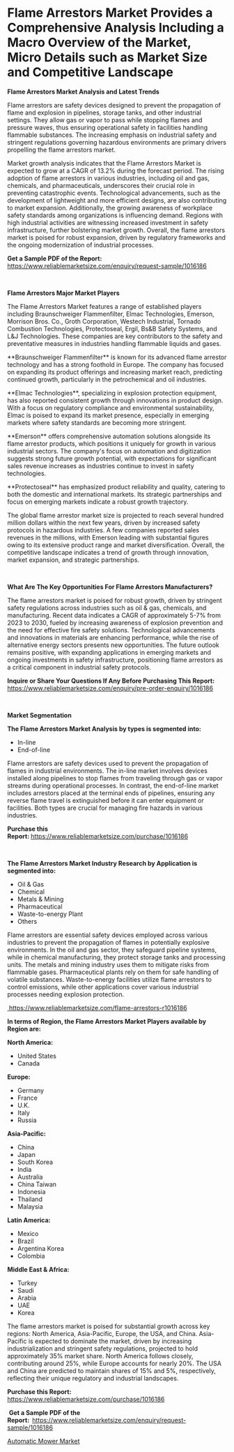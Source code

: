 <p><h1>Flame Arrestors Market Provides a Comprehensive Analysis Including a Macro Overview of the Market, Micro Details such as Market Size and Competitive Landscape</h1></p><p><strong>Flame Arrestors Market Analysis and Latest Trends</strong></p>
<p><p>Flame arrestors are safety devices designed to prevent the propagation of flame and explosion in pipelines, storage tanks, and other industrial settings. They allow gas or vapor to pass while stopping flames and pressure waves, thus ensuring operational safety in facilities handling flammable substances. The increasing emphasis on industrial safety and stringent regulations governing hazardous environments are primary drivers propelling the flame arrestors market.</p><p>Market growth analysis indicates that the Flame Arrestors Market is expected to grow at a CAGR of 13.2% during the forecast period. The rising adoption of flame arrestors in various industries, including oil and gas, chemicals, and pharmaceuticals, underscores their crucial role in preventing catastrophic events. Technological advancements, such as the development of lightweight and more efficient designs, are also contributing to market expansion. Additionally, the growing awareness of workplace safety standards among organizations is influencing demand. Regions with high industrial activities are witnessing increased investment in safety infrastructure, further bolstering market growth. Overall, the flame arrestors market is poised for robust expansion, driven by regulatory frameworks and the ongoing modernization of industrial processes.</p></p>
<p><strong>Get a Sample PDF of the Report:&nbsp;</strong> <a href="https://www.reliablemarketsize.com/enquiry/request-sample/1016186?utm_campaign=2626&utm_medium=2&utm_source=Github&utm_content=ia&utm_term=10042025&utm_id=flame-arrestors">https://www.reliablemarketsize.com/enquiry/request-sample/1016186</a></p>
<p>&nbsp;</p>
<p><strong>Flame Arrestors Major Market Players</strong></p>
<p><p>The Flame Arrestors Market features a range of established players including Braunschweiger Flammenfilter, Elmac Technologies, Emerson, Morrison Bros. Co., Groth Corporation, Westech Industrial, Tornado Combustion Technologies, Protectoseal, Ergil, Bs&B Safety Systems, and L&J Technologies. These companies are key contributors to the safety and preventative measures in industries handling flammable liquids and gases.</p><p>**Braunschweiger Flammenfilter** is known for its advanced flame arrestor technology and has a strong foothold in Europe. The company has focused on expanding its product offerings and increasing market reach, predicting continued growth, particularly in the petrochemical and oil industries.</p><p>**Elmac Technologies**, specializing in explosion protection equipment, has also reported consistent growth through innovations in product design. With a focus on regulatory compliance and environmental sustainability, Elmac is poised to expand its market presence, especially in emerging markets where safety standards are becoming more stringent.</p><p>**Emerson** offers comprehensive automation solutions alongside its flame arrestor products, which positions it uniquely for growth in various industrial sectors. The company's focus on automation and digitization suggests strong future growth potential, with expectations for significant sales revenue increases as industries continue to invest in safety technologies.</p><p>**Protectoseal** has emphasized product reliability and quality, catering to both the domestic and international markets. Its strategic partnerships and focus on emerging markets indicate a robust growth trajectory.</p><p>The global flame arrestor market size is projected to reach several hundred million dollars within the next few years, driven by increased safety protocols in hazardous industries. A few companies reported sales revenues in the millions, with Emerson leading with substantial figures owing to its extensive product range and market diversification. Overall, the competitive landscape indicates a trend of growth through innovation, market expansion, and strategic partnerships.</p></p>
<p>&nbsp;</p>
<p><strong>What Are The Key Opportunities For Flame Arrestors Manufacturers?</strong></p>
<p><p>The flame arrestors market is poised for robust growth, driven by stringent safety regulations across industries such as oil & gas, chemicals, and manufacturing. Recent data indicates a CAGR of approximately 5-7% from 2023 to 2030, fueled by increasing awareness of explosion prevention and the need for effective fire safety solutions. Technological advancements and innovations in materials are enhancing performance, while the rise of alternative energy sectors presents new opportunities. The future outlook remains positive, with expanding applications in emerging markets and ongoing investments in safety infrastructure, positioning flame arrestors as a critical component in industrial safety protocols.</p></p>
<p><strong>Inquire or Share Your Questions If Any Before Purchasing This Report:</strong> <a href="https://www.reliablemarketsize.com/enquiry/pre-order-enquiry/1016186?utm_campaign=2626&utm_medium=2&utm_source=Github&utm_content=ia&utm_term=10042025&utm_id=flame-arrestors">https://www.reliablemarketsize.com/enquiry/pre-order-enquiry/1016186</a></p>
<p>&nbsp;</p>
<p><strong>Market Segmentation</strong></p>
<p><strong>The Flame Arrestors Market Analysis by types is segmented into:</strong></p>
<p><ul><li>In-line</li><li>End-of-line</li></ul></p>
<p><p>Flame arrestors are safety devices used to prevent the propagation of flames in industrial environments. The in-line market involves devices installed along pipelines to stop flames from traveling through gas or vapor streams during operational processes. In contrast, the end-of-line market includes arrestors placed at the terminal ends of pipelines, ensuring any reverse flame travel is extinguished before it can enter equipment or facilities. Both types are crucial for managing fire hazards in various industries.</p></p>
<p><strong>Purchase this Report:&nbsp;</strong><a href="https://www.reliablemarketsize.com/purchase/1016186?utm_campaign=2626&utm_medium=2&utm_source=Github&utm_content=ia&utm_term=10042025&utm_id=flame-arrestors">https://www.reliablemarketsize.com/purchase/1016186</a></p>
<p>&nbsp;</p>
<p><strong>The Flame Arrestors Market Industry Research by Application is segmented into:</strong></p>
<p><ul><li>Oil & Gas</li><li>Chemical</li><li>Metals & Mining</li><li>Pharmaceutical</li><li>Waste-to-energy Plant</li><li>Others</li></ul></p>
<p><p>Flame arrestors are essential safety devices employed across various industries to prevent the propagation of flames in potentially explosive environments. In the oil and gas sector, they safeguard pipeline systems, while in chemical manufacturing, they protect storage tanks and processing units. The metals and mining industry uses them to mitigate risks from flammable gases. Pharmaceutical plants rely on them for safe handling of volatile substances. Waste-to-energy facilities utilize flame arrestors to control emissions, while other applications cover various industrial processes needing explosion protection.</p></p>
<p><a href="https://www.reliablemarketsize.com/flame-arrestors-r1016186?utm_campaign=2626&utm_medium=2&utm_source=Github&utm_content=ia&utm_term=10042025&utm_id=flame-arrestors">&nbsp;https://www.reliablemarketsize.com/flame-arrestors-r1016186</a></p>
<p><strong>In terms of Region, the Flame Arrestors Market Players available by Region are:</strong></p>
<p>
    <p> <strong> North America: </strong>
        <ul>
            <li>United States</li>
            <li>Canada</li>
        </ul>
        </p> 
    <p> <strong> Europe: </strong>
        <ul>
            <li>Germany</li>
            <li>France</li>
            <li>U.K.</li>
            <li>Italy</li>
            <li>Russia</li>
        </ul>
        </p> 
    <p> <strong> Asia-Pacific: </strong>
        <ul>
            <li>China</li>
            <li>Japan</li>
            <li>South Korea</li>
            <li>India</li>
            <li>Australia</li>
            <li>China Taiwan</li>
            <li>Indonesia</li>
            <li>Thailand</li>
            <li>Malaysia</li>
        </ul>
        </p> 
    <p> <strong> Latin America: </strong>
        <ul>
            <li>Mexico</li>
            <li>Brazil</li>
            <li>Argentina Korea</li>
            <li>Colombia</li>
        </ul>
        </p> 
    <p> <strong> Middle East & Africa: </strong>
        <ul>
            <li>Turkey</li>
            <li>Saudi</li>
            <li>Arabia</li>
            <li>UAE</li>
            <li>Korea</li>
        </ul>
    </p>
    </p>
<p><p>The flame arrestors market is poised for substantial growth across key regions: North America, Asia-Pacific, Europe, the USA, and China. Asia-Pacific is expected to dominate the market, driven by increasing industrialization and stringent safety regulations, projected to hold approximately 35% market share. North America follows closely, contributing around 25%, while Europe accounts for nearly 20%. The USA and China are predicted to maintain shares of 15% and 5%, respectively, reflecting their unique regulatory and industrial landscapes.</p></p>
<p><strong>Purchase this Report: </strong><a href="https://www.reliablemarketsize.com/purchase/1016186?utm_campaign=2626&utm_medium=2&utm_source=Github&utm_content=ia&utm_term=10042025&utm_id=flame-arrestors">https://www.reliablemarketsize.com/purchase/1016186</a></p>
<p>&nbsp;<strong>Get a Sample PDF of the Report:&nbsp;&nbsp;</strong><a href="https://www.reliablemarketsize.com/enquiry/request-sample/1016186?utm_campaign=2626&utm_medium=2&utm_source=Github&utm_content=ia&utm_term=10042025&utm_id=flame-arrestors">https://www.reliablemarketsize.com/enquiry/request-sample/1016186</a></p>
<p><strong></strong></p>
<p><p><a href="https://github.com/guneycigdem35/Market-Research-Report-List-5/blob/main/automatic-mower-market.md?utm_campaign=2626&utm_medium=2&utm_source=Github&utm_content=ia&utm_term=10042025&utm_id=flame-arrestors">Automatic Mower Market</a></p></p>